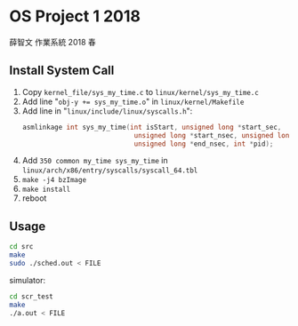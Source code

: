 # OS Project 1 2018

薛智文 作業系統 2018 春

## Install System Call

1. Copy `kernel_file/sys_my_time.c` to `linux/kernel/sys_my_time.c`
2. Add line "`obj-y += sys_my_time.o`" in `linux/kernel/Makefile`
3. Add line in "`linux/include/linux/syscalls.h`":
    ```c
    asmlinkage int sys_my_time(int isStart, unsigned long *start_sec,
                                unsigned long *start_nsec, unsigned long *end_sec,
                                unsigned long *end_nsec, int *pid);
    ```
4. Add `350 common my_time sys_my_time` in `linux/arch/x86/entry/syscalls/syscall_64.tbl`
5. `make -j4 bzImage`
6. `make install`
7. reboot

## Usage

```sh
cd src
make
sudo ./sched.out < FILE
```

simulator:

```sh
cd scr_test
make
./a.out < FILE
```